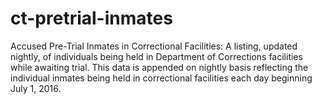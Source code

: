 # ct-pretrial-inmates


Accused Pre-Trial Inmates in Correctional Facilities: A listing, updated nightly, of individuals being held in Department of Corrections facilities while awaiting trial. This data is appended on nightly basis reflecting the individual inmates being held in correctional facilities each day beginning July 1, 2016.
